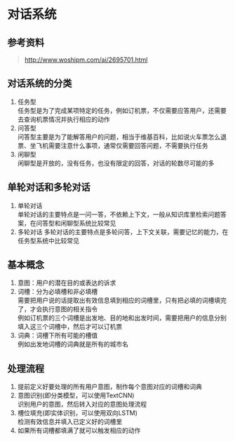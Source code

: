 # 对话系统

## 参考资料
> http://www.woshipm.com/ai/2695701.html

## 对话系统的分类
1. 任务型  
任务型是为了完成某项特定的任务，例如订机票，不仅需要应答用户，还需要去查询机票情况并执行相应的动作  
2. 问答型  
问答型主要是为了能解答用户的问题，相当于维基百科，比如说火车票怎么退票、坐飞机需要注意什么事项，通常仅需要回答问题，不需要执行任务  
3. 闲聊型  
闲聊型是开放的，没有任务，也没有限定的回答，对话的轮数尽可能的多  

## 单轮对话和多轮对话
1. 单轮对话  
单轮对话的主要特点是一问一答，不依赖上下文，一般从知识库里检索问题答案，在问答型和闲聊型系统比较常见  
2. 多轮对话
多轮对话的主要特点是多轮问答，上下文关联，需要记忆的能力，在任务型系统中比较常见  

## 基本概念
1. 意图：用户的潜在目的或表达的诉求  
2. 词槽：分为必填槽和非必填槽  
需要把用户说的话提取出有效信息填到相应的词槽里，只有把必填的词槽填完了，才会执行意图的相关指令  
例如订机票的三个词槽是出发地、目的地和出发时间，需要把用户的信息分别填入这三个词槽中，然后才可以订机票  
3. 词典：词槽下所有可能的槽值  
例如出发地词槽的词典就是所有的城市名  


## 处理流程
1. 提前定义好要处理的所有用户意图，制作每个意图对应的词槽和词典  
2. 意图识别(即分类模型，可以使用TextCNN)  
识别用户的意图，然后转入对应的意图处理流程  
3. 槽位填充(即实体识别，可以使用双向LSTM)  
检测有效信息并填入已定义好的词槽里  
4. 如果所有词槽都填满了就可以触发相应的动作  
